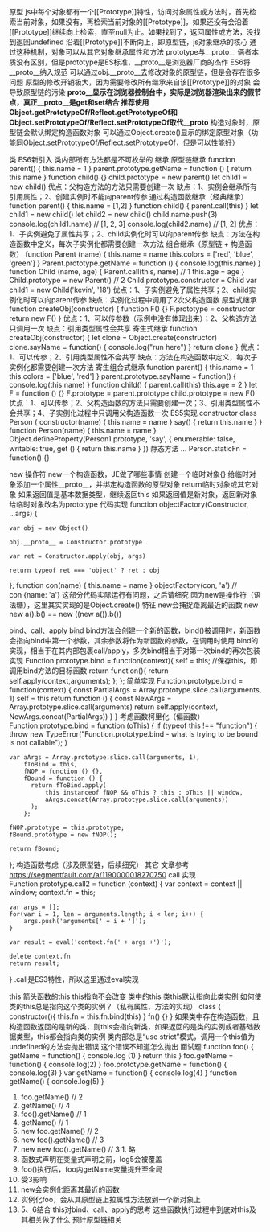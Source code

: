 原型
	js中每个对象都有一个[[Prototype]]特性，访问对象属性或方法时，首先检索当前对象，如果没有，再检索当前对象的[[Prototype]]，如果还没有会沿着[[Prototype]]继续向上检索，直至null为止。如果找到了，返回属性或方法，没找到返回undefined
		沿着[[Prototype]]不断向上，即原型链，js对象继承的核心
		通过这种机制，对象可以从其它对象继承属性和方法
	prototype与__proto__
		俩者本质没有区别，但是prototype是ES标准，__proto__是浏览器厂商的杰作
			ES6将__proto__纳入规范
		可以通过obj.__proto__去修改对象的原型链，但是会存在很多问题
			原型的修改开销极大，因为需要修改所有继承来自该[[Prototype]]的对象
			会导致原型链的污染
			__proto__显示在浏览器控制台中，实际是浏览器渲染出来的假节点，真正__proto__是get和set结合
		推荐使用Object.getPrototypeOf/Reflect.getPrototypeOf和Object.setPrototypeOf/Reflect.setPrototypeOf取代__proto__
			构造对象时，原型链会默认绑定构造函数对象
			可以通过Object.create()显示的绑定原型对象（功能同Object.setPrototypeOf/Reflect.setPrototypeOf，但是可以性能好）



类
	ES6新引入
	类内部所有方法都是不可枚举的
	继承
		原型链继承
			function parent() {
  this.name = 1
}
parent.prototype.getName = function () {
  return this.name
}
function child() {}
child.prototype = new parent()
let child1 = new child()
			优点：父构造方法的方法只需要创建一次
			缺点：1、实例会继承所有引用属性；2、创建实例时不能向parent传参
		通过构造函数继承（经典继承）
			function parent() {
  this.name = [1,2]
}
function child() {
  parent.call(this)
}
let child1 = new child()
let child2 = new child()
child.name.push(3)
console.log(child1.name) // [1, 2, 3]
console.log(child2.name) // [1, 2]
			优点：1、子实例避免了属性共享；2、child实例化时可以向parent传参
			缺点：方法在构造函数中定义，每次子实例化都需要创建一次方法
		组合继承（原型链 + 构造函数）
			function Parent (name) {
    this.name = name
    this.colors = ['red', 'blue', 'green']
}
Parent.prototype.getName = function () {
    console.log(this.name)
}
function Child (name, age) {
    Parent.call(this, name) // 1
    this.age = age
}
Child.prototype = new Parent() // 2
Child.prototype.constructor = Child
var child1 = new Child('kevin', '18')
			优点：1、子实例避免了属性共享；2、child实例化时可以向parent传参
			缺点：实例化过程中调用了2次父构造函数
		原型式继承
			function createObj(constructor) {
  function F() {}
  F.prototype = constructor
  return new F()
}
			优点：1、可以传参数（示例中没有体现出来）；2、父构造方法只调用一次
			缺点：引用类型属性会共享
		寄生式继承
			function createObj(constructor)  {
  let clone = Object.create(constructor)
  clone.sayName = function() {
    console.log("run here")
  }
  return clone
}
			优点：1、可以传参；2、引用类型属性不会共享
			缺点：方法在构造函数中定义，每次子实例化都需要创建一次方法
		寄生组合式继承
			function parent() {
  this.name = 1
  this.colors = ['blue', 'red']
}
parent.prototype.sayName = function() {
  console.log(this.name)
}
function child() {
  parent.call(this)
  this.age = 2
}
let F = function () {}
F.prototype = parent.prototype
child.prototype = new F()
			优点：1、可以传参；2、父构造函数的方法只需要创建一次；3、引用类型属性不会共享；4、子实例化过程中只调用父构造函数一次
	ES5实现
		constructor
			class Person {
    constructor(name) {
        this.name = name
    }
    say() {
        return this.name
    }
}
				function Person(name) {
    this.name = name
}
Object.defineProperty(Person1.prototype, 'say', {
    enumerable: false,
    writable: true,
    get () {
        return this.name
    }
})
		静态方法
			...
Person.staticFn = function() {}

new 操作符
	new一个构造函数，JE做了哪些事情
		创建一个临时对象{}
		给临时对象添加一个属性__proto__，并绑定构造函数的原型对象
		return临时对象或其它对象
			如果返回值是基本数据类型，继续返回this
			如果返回值是新对象，返回新对象
		给临时对象改名为prototype
		代码实现
			function objectFactory(Constructor, ...args) {

    var obj = new Object()

    obj.__proto__ = Constructor.prototype

    var ret = Constructor.apply(obj, args)

    return typeof ret === 'object' ? ret : obj

};
				function con(name) {
    this.name = name
}
objectFactory(con, 'a') // con {name: 'a'}
				这部分代码实际运行有问题，之后请细究
				因为new是操作符（语法糖），这里其实实现的是Object.create()
	特征
		new会捕捉距离最近的函数
			new new a().b() == new ((new a()).b())

bind、call、apply
	bind
		bind方法会创建一个新的函数，bind()被调用时，新函数会指向bind中第一个参数，其余参数将作为新函数的参数，在调用时使用
		bind的实现，相当于在其内部包裹call/apply，多次bind相当于对第一次bind的再次包装
		实现
			Function.prototype.bind = function(context){
  self = this;  //保存this，即调用bind方法的目标函数
  return function(){
      return self.apply(context,arguments);
  };
};
				简单实现
			Function.prototype.bind = function(context) {
    const PartialArgs = Array.prototype.slice.call(arguments, 1)
    self = this
    return function () {
        const NewArgs = Array.prototype.slice.call(arguments)
        return self.apply(context, NewArgs.concat(PartialArgs))
    }
}
				考虑函数柯里化（偏函数）
			Function.prototype.bind = function (oThis) {
    if (typeof this !== "function") {
      throw new TypeError("Function.prototype.bind - what is trying to be bound is not callable");
    }

    var aArgs = Array.prototype.slice.call(arguments, 1), 
        fToBind = this, 
        fNOP = function () {},
        fBound = function () {
          return fToBind.apply(
              this instanceof fNOP && oThis ? this : oThis || window,
              aArgs.concat(Array.prototype.slice.call(arguments))
          );
        };

    fNOP.prototype = this.prototype;
    fBound.prototype = new fNOP();

    return fBound;
  };
				构造函数考虑（涉及原型链，后续细究）
		其它
			文章参考
				https://segmentfault.com/a/1190000018270750
	call
		实现
			Function.prototype.call2 = function (context) {
    var context = context || window;
    context.fn = this;

    var args = [];
    for(var i = 1, len = arguments.length; i < len; i++) {
        args.push('arguments[' + i + ']');
    }

    var result = eval('context.fn(' + args +')');

    delete context.fn
    return result;
}
				.call是ES3特性，所以这里通过eval实现

this
	箭头函数的this
		this指向不会改变
	类中的this
		类this默认指向此类实例
			如何使类的this总是指向这个类的实例？（私有属性、方法的实现）
				class {
  constructor(){
    this.fn = this.fn.bind(this)
  }
  fn() {}
}
		如果类中存在构造函数，且构造函数返回的是新的类，则this会指向新类，如果返回的是类的实例或者基础数据类型，this都会指向类的实例
		类内部总是“use strict”模式，调用一个this值为undefined的方法会抛出错误
			这个错误不知道怎么抛出
	面试题
		function foo() {
    getName = function() { console.log (1) }
    return this
}
foo.getName = function() { console.log(2) }
foo.prototype.getName = function() { console.log(3) }
var getName = function() { console.log(4) }
function getName() { console.log(5) }
 
1. foo.getName() // 2
2. getName() // 4
3. foo().getName() // 1
4. getName() // 1
5. new foo.getName() // 2
6. new foo().getName() // 3
7. new new foo().getName() // 3
			1. 略
2. 函数式声明在变量式声明之前，log5会被覆盖
3. foo()执行后，foo内getName变量提升至全局
4. 受3影响
5. new会实例化距离其最近的函数
6. 实例化foo，会从其原型链上拉属性方法放到一个新对象上
7. 5、6结合
	this对bind、call、apply的思考
		这些函数执行过程中到底对this及其相关做了什么
			预计原型链相关